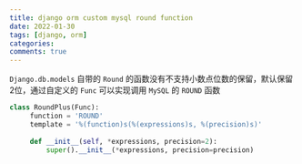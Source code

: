 ```yaml
---
title: django orm custom mysql round function
date: 2022-01-30
tags: [django, orm]
categories:
comments: true
---
```


`Django.db.models` 自带的 `Round` 的函数没有不支持小数点位数的保留，默认保留2位，通过自定义的 `Func` 可以实现调用 `MySQL` 的 `ROUND` 函数

<!--more-->

```python
class RoundPlus(Func):  
	 function = 'ROUND'  
	 template = '%(function)s(%(expressions)s, %(precision)s)'  
	  
	 def __init__(self, *expressions, precision=2):  
		 super().__init__(*expressions, precision=precision)
```
